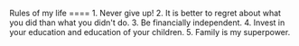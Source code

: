 Rules of my life   ==== 1. Never give up!  2. It is better to regret about what you did than what you didn't do.  3. Be financially independent.  4. Invest in your education and education of your children.  5. Family is my superpower.  
